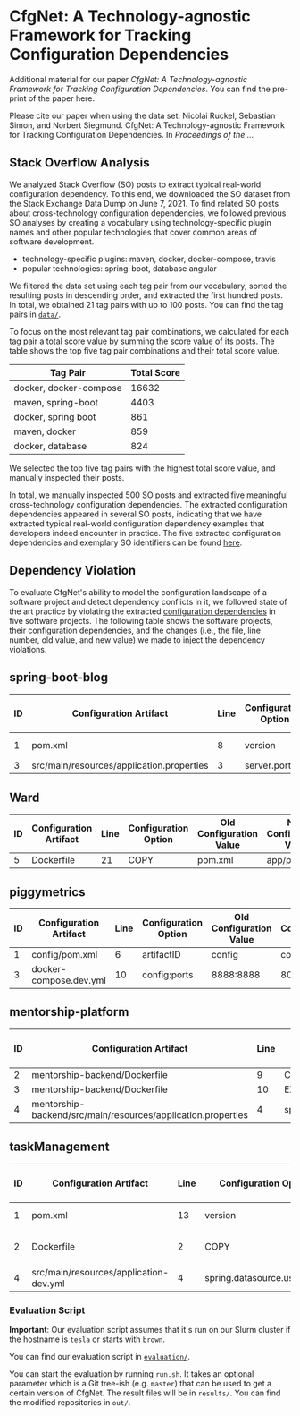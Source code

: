 # CfgNet: A Technology-agnostic Framework for Tracking Configuration Dependencies

Additional material for our paper *CfgNet: A Technology-agnostic Framework for Tracking Configuration Dependencies*.
You can find the pre-print of the paper here.

Please cite our paper when using the data set:
Nicolai Ruckel, Sebastian Simon, and Norbert Siegmund. CfgNet: A Technology-agnostic Framework for Tracking Configuration Dependencies. In *Proceedings of the ...*

## Stack Overflow Analysis

We analyzed Stack Overflow (SO) posts to extract typical real-world configuration dependency.
To this end, we downloaded the SO dataset from the Stack Exchange Data Dump on June 7, 2021.
To find related SO posts about cross-technology configuration dependencies, we followed previous SO analyses by creating a vocabulary using technology-specific plugin names and other popular technologies that cover common areas of software development.

- technology-specific plugins: maven, docker, docker-compose, travis
- popular technologies: spring-boot, database angular

We filtered the data set using each tag pair from our vocabulary, sorted the resulting posts in descending order, and extracted the first hundred posts.
In total, we obtained 21 tag pairs with up to 100 posts.
You can find the tag pairs in [`data/`](data/).

To focus on the most relevant tag pair combinations, we calculated for each tag pair a total score value by summing the score value of its posts.
The table shows the top five tag pair combinations and their total score value.

| Tag Pair               | Total Score |
|------------------------|-------------|
| docker, docker-compose |        16632|
| maven, spring-boot     |         4403|
| docker, spring boot    |          861|
| maven, docker          |          859|
| docker, database       |          824|

We selected the top five tag pairs with the highest total score value, and manually inspected their posts.

In total, we manually inspected 500 SO posts and extracted five meaningful cross-technology configuration dependencies.
The extracted configuration dependencies appeared in several SO posts, indicating that we have extracted typical real-world configuration dependency examples that developers indeed encounter in practice.
The five extracted configuration dependencies and exemplary SO identifiers can be found [here](dependencies.pdf).

## Dependency Violation

To evaluate CfgNet's ability to model the configuration landscape of a software project and detect dependency conflicts in it, we followed state of the art practice by violating the extracted [configuration dependencies](dependencies.pdf) in five software projects. The following table shows the software projects, their configuration dependencies, and the changes (i.e., the file, line number, old value, and new value) we made to inject the dependency violations.

## spring-boot-blog

| ID  | Configuration Artifact                                       |Line  |Configuration Option        | Old Configuration Value        | New Configuration Value |
|-----|--------------------------------------------------------------|------|----------------------------|--------------------------------|-------------------------|
|  1  | pom.xml                                                      |   8  | version                    | 0.0.1-SNAPSHOT                 | 0.0.2                   |
|  3  | src/main/resources/application.properties                    |   3  | server.port                | 8090                           | 8000                    |

## Ward

| ID  | Configuration Artifact                                       |Line  |Configuration Option        | Old Configuration Value        | New Configuration Value |
|-----|--------------------------------------------------------------|------|----------------------------|--------------------------------|-------------------------|
|  5  | Dockerfile                                                   |  21  | COPY                       | pom.xml                        | app/pom.xml             |

## piggymetrics

| ID  | Configuration Artifact                                       |Line  |Configuration Option        | Old Configuration Value        | New Configuration Value |
|-----|--------------------------------------------------------------|------|----------------------------|--------------------------------|-------------------------|
|  1  | config/pom.xml                                               |   6  | artifactID                 | config                         | configuration           |
|  3  | docker-compose.dev.yml                                       |  10  | config:ports               | 8888:8888                      | 8080:888                |

## mentorship-platform

| ID  | Configuration Artifact                                       |Line  |Configuration Option        | Old Configuration Value        | New Configuration Value |
|-----|--------------------------------------------------------------|------|----------------------------|--------------------------------|-------------------------|
|  2  | mentorship-backend/Dockerfile                                |   9  | COPY                       | app.jar                        | backend.jar             |
|  3  | mentorship-backend/Dockerfile                                |  10  | EXPOSE                     | 8080                           | 8000                    |
|  4  | mentorship-backend/src/main/resources/application.properties |   4  | spring.datasource.password | password                       | 1234567                 |

## taskManagement

| ID  | Configuration Artifact                                       |Line  |Configuration Option        | Old Configuration Value        | New Configuration Value |
|-----|--------------------------------------------------------------|------|----------------------------|--------------------------------|-------------------------|
|  1  | pom.xml                                                      |  13  | version                    | 0.0.1-SNAPSHOT                 | 0.0.2-SNAPSHOT          |
|  2  | Dockerfile                                                   |   2  | COPY                       | taskManager-0.0.1-SNAPSHOT.jar | taskManager.jar         |
|  4  | src/main/resources/application-dev.yml                       |   4  | spring.datasource.username | dev_user                       | prod_user               |

### Evaluation Script

**Important**: Our evaluation script assumes that it's run on our Slurm cluster if the hostname is `tesla` or starts with `brown`.

You can find our evaluation script in [`evaluation/`](evaluation).

You can start the evaluation by running `run.sh`.
It takes an optional parameter which is a Git tree-ish (e.g. `master`) that can be used to get a certain version of CfgNet. 
The result files will be in `results/`.
You can find the modified repositories in `out/`.
